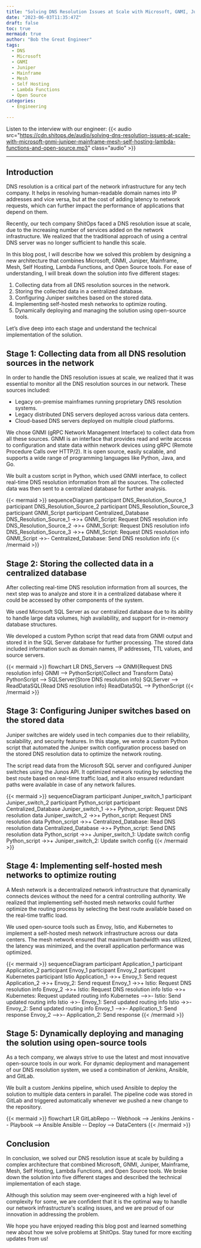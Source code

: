 ```yaml
---
title: "Solving DNS Resolution Issues at Scale with Microsoft, GNMI, Juniper, Mainframe, Mesh, Self Hosting, Lambda Functions and Open Source"
date: "2023-06-03T11:35:47Z"
draft: false
toc: true
mermaid: true
author: "Bob the Great Engineer"
tags:
  - DNS
  - Microsoft
  - GNMI
  - Juniper
  - Mainframe
  - Mesh
  - Self Hosting
  - Lambda Functions
  - Open Source
categories:
  - Engineering

---
```


Listen to the interview with our engineer: {{< audio src="https://cdn.shitops.de/audio/solving-dns-resolution-issues-at-scale-with-microsoft-gnmi-juniper-mainframe-mesh-self-hosting-lambda-functions-and-open-source.mp3" class="audio" >}}

---

## Introduction

DNS resolution is a critical part of the network infrastructure for any tech company. It helps in resolving human-readable domain names into IP addresses and vice versa, but at the cost of adding latency to network requests, which can further impact the performance of applications that depend on them.

Recently, our tech company ShitOps faced a DNS resolution issue at scale, due to the increasing number of services added on the network infrastructure. We realized that the traditional approach of using a central DNS server was no longer sufficient to handle this scale.

In this blog post, I will describe how we solved this problem by designing a new architecture that combines Microsoft, GNMI, Juniper, Mainframe, Mesh, Self Hosting, Lambda Functions, and Open Source tools. For ease of understanding, I will break down the solution into five different stages:

1. Collecting data from all DNS resolution sources in the network.
2. Storing the collected data in a centralized database.
3. Configuring Juniper switches based on the stored data.
4. Implementing self-hosted mesh networks to optimize routing.
5. Dynamically deploying and managing the solution using open-source tools.

Let’s dive deep into each stage and understand the technical implementation of the solution.

## Stage 1: Collecting data from all DNS resolution sources in the network

In order to handle the DNS resolution issues at scale, we realized that it was essential to monitor all the DNS resolution sources in our network. These sources included:

- Legacy on-premise mainframes running proprietary DNS resolution systems.
- Legacy distributed DNS servers deployed across various data centers.
- Cloud-based DNS servers deployed on multiple cloud platforms.

We chose GNMI (gRPC Network Management Interface) to collect data from all these sources. GNMI is an interface that provides read and write access to configuration and state data within network devices using gRPC (Remote Procedure Calls over HTTP/2). It is open source, easily scalable, and supports a wide range of programming languages like Python, Java, and Go.

We built a custom script in Python, which used GNMI interface, to collect real-time DNS resolution information from all the sources. The collected data was then sent to a centralized database for further analysis.

{{< mermaid >}}
  sequenceDiagram
    participant DNS_Resolution_Source_1
    participant DNS_Resolution_Source_2
    participant DNS_Resolution_Source_3
    participant GNMI_Script
    participant Centralized_Database
    DNS_Resolution_Source_1 ->>+ GNMI_Script: Request DNS resolution info
    DNS_Resolution_Source_2 ->>+ GNMI_Script: Request DNS resolution info
    DNS_Resolution_Source_3 ->>+ GNMI_Script: Request DNS resolution info
    GNMI_Script ->>- Centralized_Database: Send DNS resolution info
{{< /mermaid >}}

## Stage 2: Storing the collected data in a centralized database

After collecting real-time DNS resolution information from all sources, the next step was to analyze and store it in a centralized database where it could be accessed by other components of the system.

We used Microsoft SQL Server as our centralized database due to its ability to handle large data volumes, high availability, and support for in-memory database structures.

We developed a custom Python script that read data from GNMI output and stored it in the SQL Server database for further processing. The stored data included information such as domain names, IP addresses, TTL values, and source servers.

{{< mermaid >}}
  flowchart LR
	DNS_Servers --> GNMI{Request DNS resolution info}
	GNMI --> PythonScript{Collect and Transform Data}
	PythonScript --> SQLServer{Store DNS resolution info}
	SQLServer --> ReadDataSQL{Read DNS resolution info}
	ReadDataSQL --> PythonScript
{{< /mermaid >}}

## Stage 3: Configuring Juniper switches based on the stored data

Juniper switches are widely used in tech companies due to their reliability, scalability, and security features. In this stage, we wrote a custom Python script that automated the Juniper switch configuration process based on the stored DNS resolution data to optimize the network routing.

The script read data from the Microsoft SQL server and configured Juniper switches using the Junos API. It optimized network routing by selecting the best route based on real-time traffic load, and it also ensured redundant paths were available in case of any network failures.

{{< mermaid >}}
  sequenceDiagram
	participant Juniper_switch_1
	participant Juniper_switch_2
	participant Python_script
	participant Centralized_Database
	Juniper_switch_1 ->>+ Python_script: Request DNS resolution data
	Juniper_switch_2 ->>+ Python_script: Request DNS resolution data
	Python_script ->>+ Centralized_Database: Read DNS resolution data
	Centralized_Database ->>+ Python_script: Send DNS resolution data
	Python_script ->>+ Juniper_switch_1: Update switch config
	Python_script ->>+ Juniper_switch_2: Update switch config
{{< /mermaid >}}

## Stage 4: Implementing self-hosted mesh networks to optimize routing

A Mesh network is a decentralized network infrastructure that dynamically connects devices without the need for a central controlling authority. We realized that implementing self-hosted mesh networks could further optimize the routing process by selecting the best route available based on the real-time traffic load.

We used open-source tools such as Envoy, Istio, and Kubernetes to implement a self-hosted mesh network infrastructure across our data centers. The mesh network ensured that maximum bandwidth was utilized, the latency was minimized, and the overall application performance was optimized.

{{< mermaid >}}
  sequenceDiagram
    participant Application_1
    participant Application_2
    participant Envoy_1
    participant Envoy_2
    participant Kubernetes
    participant Istio
    Application_1 ->>+ Envoy_1: Send request
    Application_2 ->>+ Envoy_2: Send request
    Envoy_1 ->>+ Istio: Request DNS resolution info
    Envoy_2 ->>+ Istio: Request DNS resolution info
    Istio ->>+ Kubernetes: Request updated routing info
    Kubernetes -->>- Istio: Send updated routing info
    Istio ->>- Envoy_1: Send updated routing info
    Istio ->>- Envoy_2: Send updated routing info
    Envoy_1 -->>- Application_1: Send response
    Envoy_2 -->>- Application_2: Send response
{{< /mermaid >}}

## Stage 5: Dynamically deploying and managing the solution using open-source tools

As a tech company, we always strive to use the latest and most innovative open-source tools in our work. For dynamic deployment and management of our DNS resolution system, we used a combination of Jenkins, Ansible, and GitLab.

We built a custom Jenkins pipeline, which used Ansible to deploy the solution to multiple data centers in parallel. The pipeline code was stored in GitLab and triggered automatically whenever we pushed a new change to the repository.

{{< mermaid >}}
  flowchart LR
    GitLabRepo -- Webhook --> Jenkins
    Jenkins -- Playbook --> Ansible 
    Ansible -- Deploy --> DataCenters
{{< /mermaid >}}

## Conclusion

In conclusion, we solved our DNS resolution issue at scale by building a complex architecture that combined Microsoft, GNMI, Juniper, Mainframe, Mesh, Self Hosting, Lambda Functions, and Open Source tools. We broke down the solution into five different stages and described the technical implementation of each stage.

Although this solution may seem over-engineered with a high level of complexity for some, we are confident that it is the optimal way to handle our network infrastructure's scaling issues, and we are proud of our innovation in addressing the problem.

We hope you have enjoyed reading this blog post and learned something new about how we solve problems at ShitOps. Stay tuned for more exciting updates from us!
